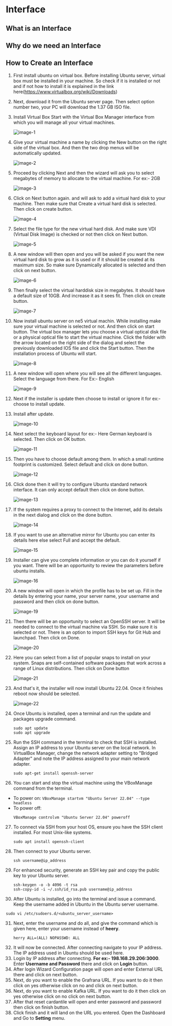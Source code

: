 # Interface

## What is an Interface
## Why do we need an Interface
## How to Create an Interface
1. First install ubuntu on virtual box. Before installing Ubuntu server, virtual box must be installed in your machine. So check if it is installed or not and if not how to install it is explained in the link here(https://www.virtualbox.org/wiki/Downloads)
2. Next, download it from the Ubuntu server page. Then select option number two, your PC will download the 1.37 GB ISO file.
3. Install Virtual Box Start with the Virtual Box Manager interface from which you will manage all your virtual machines.

    ![image-1](https://github.com/Nancypatel1103/ComplianceClient/assets/153616269/7424acac-f202-4fae-ae69-05b2765a96dd)

4. Give your virtual machine a name by clicking the New button on the right side of the virtual box. And then the two drop menus will be automatically updated.

    ![image-2](https://github.com/Nancypatel1103/ComplianceClient/assets/153616269/c544c686-cc7b-4cc7-a70c-587c13c3fd3f)

5. Proceed by clicking Next and then the wizard will ask you to select megabytes of memory to allocate to the virtual machine. For ex:- 2GB

    ![image-3](https://github.com/Nancypatel1103/ComplianceClient/assets/153616269/e1fdbfe2-5237-4f13-86e1-f6414aa3d841)

6. Click on Next button again. and will ask to add a virtual hard disk to your machine. Then make sure that Create a virtual hard disk is selected. Then click on create button.

    ![image-4](https://github.com/Nancypatel1103/ComplianceClient/assets/153616269/879dcdd5-9f23-4fe9-b0cf-9c54a18a2c8c)

7. Select the file type for the new virtual hard disk. And make sure VDI (Virtual Disk Image) is checked or not then click on Next button.

    ![image-5](https://github.com/Nancypatel1103/ComplianceClient/assets/153616269/c93b7166-2244-45da-bd90-9e30c8a62125)

8. A new window will then open and you will be asked if you want the new virtual hard disk to grow as it is used or if it should be created at its maximum size. So make sure Dynamically allocated is selected and then click on next button.

    ![image-6](https://github.com/Nancypatel1103/ComplianceClient/assets/153616269/9fa01ddd-d4fc-4057-8604-d56ff119b124)

9. Then finally select the virtual harddisk size in megabytes. It should have a default size of 10GB. And increase it as it sees fit. Then click on create button.

    ![image-7](https://github.com/Nancypatel1103/ComplianceClient/assets/153616269/b5c47fa8-03d3-40a2-806c-3780419204b1)

10. Now install ubuntu server on ne5 virtual machin. While installing make sure your virtual machine is selected or not. And then click on start button. The virtual box manager lets you choose a virtual optical disk file or a physical optical file to start the virtual machine. Click the folder with the arrow located on the right side of the dialog and select the previously downloaded IOS file and click the Start button. Then the installation process of Ubuntu will start.

    ![image-8](https://github.com/Nancypatel1103/ComplianceClient/assets/153616269/7cc7ad8b-c15f-40e3-81b4-360c2f7c1a57)

11. A new window will open where you will see all the different languages. Select the language from there. For Ex:- English

    ![image-9](https://github.com/Nancypatel1103/ComplianceClient/assets/153616269/eacf8a98-cbf6-4001-b82d-896336481cfd)

12. Next if the installer is update then choose to install or ignore it for ex:- choose to install update.
13. Install after update.

    ![image-10](https://github.com/Nancypatel1103/ComplianceClient/assets/153616269/bf0c9646-32eb-400f-8ffa-dfc7d39b6c10)

14. Next select the keyboard layout for ex:- Here German keyboard is selected. Then click on OK button.

    ![image-11](https://github.com/Nancypatel1103/ComplianceClient/assets/153616269/31de024b-095b-4996-add8-3837f9278aa0)

15. Then you have to choose default among them. In which a small runtime footprint is customized. Select default and click on done button.

    ![image-12](https://github.com/Nancypatel1103/ComplianceClient/assets/153616269/9bc72874-e467-4ee6-ad84-38a31650a99d)

16. Click done then it will try to configure Ubuntu standard network interface. It can only accept default then click on done button.

    ![image-13](https://github.com/Nancypatel1103/ComplianceClient/assets/153616269/7abfa309-b205-411f-8ba4-1ef2abb321ba)

17. If the system requires a proxy to connect to the Internet, add its details in the next dialog and click on the done button.

    ![image-14](https://github.com/Nancypatel1103/ComplianceClient/assets/153616269/8c2145ec-0923-4478-be34-949de9ce1167)

18. If you want to use an alternative mirror for Ubuntu you can enter its details here else select Full and accept the default.

    ![image-15](https://github.com/Nancypatel1103/ComplianceClient/assets/153616269/dd0cc996-1807-499a-9c53-984c62eaa632)

19. Installer can give you complete information or you can do it yourself if you want. There will be an opportunity to review the parameters before ubuntu installs.

    ![image-16](https://github.com/Nancypatel1103/ComplianceClient/assets/153616269/8ce818fa-77f1-4cab-b68b-3e84aac84e3c)

20. A new window will open in which the profile has to be set up. Fill in the details by entering your name, your server name, your username and password and then click on done button.

    ![image-19](https://github.com/Nancypatel1103/ComplianceClient/assets/153616269/c59a0d5f-a678-43f7-8ba7-97eacb9150a4)

21. Then there will be an opportunity to select an OpenSSH server. It will be needed to connect to the virtual machine via SSH. So make sure it is selected or not. There is an option to import SSH keys for Git Hub and launchpad. Then click on Done.

    ![image-20](https://github.com/Nancypatel1103/ComplianceClient/assets/153616269/f49a8752-90ce-451b-b7fd-401476033834)

22. Here you can select from a list of popular snaps to install on your system. Snaps are self-contained software packages that work across a range of Linux distributions. Then click on Done button

    ![image-21](https://github.com/Nancypatel1103/ComplianceClient/assets/153616269/95fefb04-cac2-49b1-93d7-5c66f3738255)

23. And that's it, the installer will now install Ubuntu 22.04. Once it finishes reboot now should be selected.

    ![image-22](https://github.com/Nancypatel1103/ComplianceClient/assets/153616269/780ad35f-dee6-4328-a75c-e889330db5c8)

24. Once Ubuntu is installed, open a terminal and run the update and packages upgrade command.
    ```
    sudo apt update
    sudo apt upgrade
    ```
25. Run the SSH command in the terminal to check that SSH is installed. Assign an IP address to your Ubuntu server on the local network. In VirtualBox Manager, change the network adapter setting to "Bridged Adapter" and note the IP address assigned to your main network adapter.

    ```
    sudo apt-get install openssh-server
    ```

26. You can start and stop the virtual machine using the VBoxManage command from the terminal.
   - To power on:
    ```
    VBoxManage startvm "Ubuntu Server 22.04" --type headless
    ```
   - To power off:
     ```
     VBoxManage controlvm "Ubuntu Server 22.04" poweroff
     ```

27. To connect via SSH from your host OS, ensure you have the SSH client installed. For most Unix-like systems.
    ```
    sudo apt install openssh-client
    ```
28. Then connect to your Ubuntu server.
    ```
    ssh username@ip_address
    ```

29. For enhanced security, generate an SSH key pair and copy the public key to your Ubuntu server.
    ```
    ssh-keygen -o -b 4096 -t rsa
    ssh-copy-id -i ~/.ssh/id_rsa.pub username@ip_address
    ```
30. After Ubuntu is installed, go into the terminal and issue a command. Keep the username added in Ubuntu in the Ubuntu server username.
   ```
   sudo vi /etc/sudoers.d/<ubuntu_server_username>
   ```
31. Next, enter the username and do all, and give the command which is given here, enter your username instead of **heery**.
    ```
    herry ALL=(ALL) NOPASSWD: ALL
    ```
31. It will now be connected. After connecting navigate to your IP address. The IP address used in Ubuntu should be used here.
33. Login by IP address after connecting. **For ex:- 198.168.29.206:3000**. Enter **Username and Password** there and click on **Login** button.
34. After login Wizard Configuration page will open and enter External URL there and click on next button.
35. Next, do you want to enable the Grafrana URL. If you want to do it then click on yes otherwise click on no and click on next button.
36. Next, do you want to enable Kafka URL. If you want to do it then click on yes otherwise click on no click on next button.
37. After that reset cardantile will open and enter password and password then click on finish button.
38. Click finish and it will land on the URL you entered. Open the Dashboard and Go to **Setting** menu.


